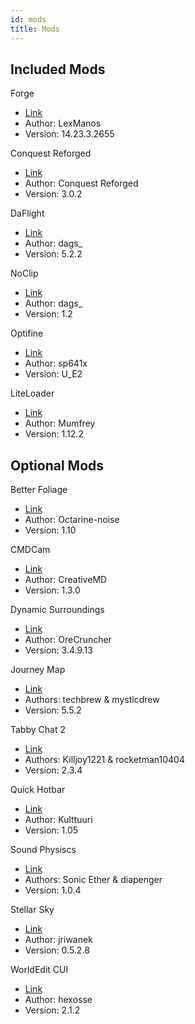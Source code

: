 ```yaml
---
id: mods
title: Mods
---
```


## Included Mods
Forge
- [Link](https://files.minecraftforge.net/)
- Author: LexManos
- Version: 14.23.3.2655

Conquest Reforged
- [Link](https://conquestreforged.com/)
- Author: Conquest Reforged
- Version: 3.0.2

DaFlight
- [Link](https://github.com/DaFlight/DaFlight)
- Author: dags_
- Version: 5.2.2

NoClip
- [Link](https://github.com/DaFlight/NoClip)
- Author: dags_
- Version: 1.2

Optifine
- [Link](https://optifine.net/)
- Author: sp641x
- Version: U_E2

LiteLoader
- [Link](http://www.liteloader.com)
- Author: Mumfrey
- Version: 1.12.2


## Optional Mods

Better Foliage
 - [Link](https://minecraft.curseforge.com/projects/better-foliage)
 - Author: Octarine-noise
 - Version: 1.10
 
 CMDCam
 - [Link](https://minecraft.curseforge.com/projects/cmdcam)
 - Author: CreativeMD
 - Version: 1.3.0
 
 Dynamic Surroundings
 - [Link](https://minecraft.curseforge.com/projects/dynamic-surroundings)
 - Author: OreCruncher
 - Version: 3.4.9.13
 
 Journey Map
 - [Link](https://minecraft.curseforge.com/projects/journeymap)
 - Authors: techbrew & mysticdrew
 - Version: 5.5.2
 
 Tabby Chat 2
 - [Link](https://minecraft.curseforge.com/projects/tabbychat-2)
 - Authors: Killjoy1221 & rocketman10404
 - Version: 2.3.4
 
 Quick Hotbar
 - [Link](https://minecraft.curseforge.com/projects/quick-hotbar)
 - Author: Kulttuuri
 - Version: 1.05
 
 Sound Physiscs
 - [Link](https://github.com/daipenger/Sound-Physics)
 - Authors: Sonic Ether & diapenger
 - Version: 1.0.4
 
 Stellar Sky
 - [Link](https://minecraft.curseforge.com/projects/stellar-sky)
 - Author: jriwanek
 - Version: 0.5.2.8
 
 WorldEdit CUI
 - [Link](https://minecraft.curseforge.com/projects/worldeditcui-forge-edition-2)
 - Author: hexosse
 - Version: 2.1.2
 
